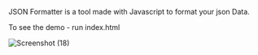 JSON Formatter is a tool made with Javascript to format your json Data.

To see the demo -
   run index.html 
   
![Screenshot (18)](https://user-images.githubusercontent.com/63410280/180612696-897f3635-be71-4d4a-bb0d-3c99074fd06a.png)
